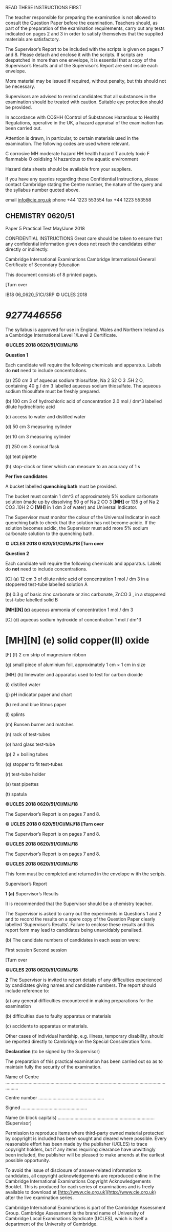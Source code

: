  READ THESE INSTRUCTIONS FIRST 

 The teacher responsible for preparing the examination is not allowed to consult the Question Paper before the examination. Teachers should, as part of the preparation of the examination requirements, carry out any tests indicated on pages 2 and 3 in order to satisfy themselves that the supplied materials are satisfactory. 

 The Supervisor’s Report to be included with the scripts is given on pages 7 and 8. Please detach and enclose it with the scripts. If scripts are despatched in more than one envelope, it is essential that a copy of the Supervisor’s Results and of the Supervisor’s Report are sent inside each envelope. 

 More material may be issued if required, without penalty, but this should not be necessary. 

 Supervisors are advised to remind candidates that all substances in the examination should be treated with caution. Suitable eye protection should be provided. 

 In accordance with COSHH (Control of Substances Hazardous to Health) Regulations, operative in the UK, a hazard appraisal of the examination has been carried out. 

 Attention is drawn, in particular, to certain materials used in the examination. The following codes are used where relevant. 

 C corrosive MH moderate hazard HH health hazard T acutely toxic F flammable O oxidising N hazardous to the aquatic environment 

 Hazard data sheets should be available from your suppliers. 

 If you have any queries regarding these Confidential Instructions, please contact Cambridge stating the Centre number, the nature of the query and the syllabus number quoted above. 

 email info@cie.org.uk phone +44 1223 553554 fax +44 1223 553558 

## CHEMISTRY 0620/51 

 Paper 5 Practical Test May/June 2018 

 CONFIDENTIAL INSTRUCTIONS Great care should be taken to ensure that any confidential information given does not reach the candidates either directly or indirectly. 

 Cambridge International Examinations Cambridge International General Certificate of Secondary Education 

 This document consists of 8 printed pages. 

 [Turn over 

 IB18 06_0620_51CI/3RP © UCLES 2018 

# *9277446556* 

 The syllabus is approved for use in England, Wales and Northern Ireland as a Cambridge International Level 1/Level 2 Certificate. 


**©UCLES 2018 0620/51/CI/M/J/18** 

**Question 1** 

Each candidate will require the following chemicals and apparatus. Labels do **not** need to include concentrations. 

 (a) 250 cm 3 of aqueous sodium thiosulfate, Na 2 S2 O 3 .5H 2 O, containing 40 g / dm 3 labelled aqueous sodium thiosulfate. The aqueous sodium thiosulfate must be freshly prepared. 

 (b) 100 cm 3 of hydrochloric acid of concentration 2.0 mol / dm^3 labelled dilute hydrochloric acid 

 (c) access to water and distilled water 

 (d) 50 cm 3 measuring cylinder 

 (e) 10 cm 3 measuring cylinder 

 (f) 250 cm 3 conical flask 

 (g) teat pipette 

 (h) stop-clock or timer which can measure to an accuracy of 1 s 

**Per five candidates** 

A bucket labelled **quenching bath** must be provided. 

The bucket must contain 1 dm^3 of approximately 5% sodium carbonate solution (made up by dissolving 50 g of Na 2 CO 3 **[MH]** or 135 g of Na 2 CO3 .10H 2 O **[MH]** in 1 dm 3 of water) and Universal Indicator. 

The Supervisor must monitor the colour of the Universal Indicator in each quenching bath to check that the solution has not become acidic. If the solution becomes acidic, the Supervisor must add more 5% sodium carbonate solution to the quenching bath. 


**© UCLES 2018 0 620/51/CI/M/J/18 [Turn over** 

**Question 2** 

Each candidate will require the following chemicals and apparatus. Labels do **not** need to include concentrations. 

 [C] (a) 12 cm 3 of dilute nitric acid of concentration 1 mol / dm 3 in a stoppered test-tube labelled solution A 

 (b) 0.3 g of basic zinc carbonate or zinc carbonate, ZnCO 3 , in a stoppered test-tube labelled solid B 

**[MH][N] (c)** aqueous ammonia of concentration 1 mol / dm 3 

 [C] (d) aqueous sodium hydroxide of concentration 1 mol / dm^3 

# [MH][N] (e) solid copper(II) oxide 

 [F] (f) 2 cm strip of magnesium ribbon 

 (g) small piece of aluminium foil, approximately 1 cm × 1 cm in size 

 [MH] (h) limewater and apparatus used to test for carbon dioxide 

 (i) distilled water 

 (j) pH indicator paper and chart 

 (k) red and blue litmus paper 

 (l) splints 

 (m) Bunsen burner and matches 

 (n) rack of test-tubes 

 (o) hard glass test-tube 

 (p) 2 × boiling tubes 

 (q) stopper to fit test-tubes 

 (r) test-tube holder 

 (s) teat pipettes 

 (t) spatula 


**©UCLES 2018 0620/51/CI/M/J/18** 

 The Supervisor’s Report is on pages 7 and 8. 


**© UCLES 2018 0 620/51/CI/M/J/18 [Turn over** 

 The Supervisor’s Report is on pages 7 and 8. 


**©UCLES 2018 0620/51/CI/M/J/18** 

 The Supervisor’s Report is on pages 7 and 8. 


**©UCLES 2018 0620/51/CI/M/J/18** 

 This form must be completed and returned in the envelope w ith the scripts. 

 Supervisor’s Report 

**1 (a)** Supervisor’s Results 

 It is recommended that the Supervisor should be a chemistry teacher. 

 The Supervisor is asked to carry out the experiments in Questions 1 and 2 and to record the results on a spare copy of the Question Paper clearly labelled ‘Supervisor’s Results’. Failure to enclose these results and this report form may lead to candidates being unavoidably penalised. 

 (b) The candidate numbers of candidates in each session were: 

 First session Second session 

 [Turn over 


**©UCLES 2018 0620/51/CI/M/J/18** 

**2** The Supervisor is invited to report details of any difficulties experienced by candidates giving names and candidate numbers. The report should include reference to: 

 (a) any general difficulties encountered in making preparations for the examination 

 (b) difficulties due to faulty apparatus or materials 

 (c) accidents to apparatus or materials. 

 Other cases of individual hardship, e.g. illness, temporary disability, should be reported directly to Cambridge on the Special Consideration form. 

**Declaration** (to be signed by the Supervisor) 

The preparation of this practical examination has been carried out so as to maintain fully the security of the examination. 

Name of Centre ...................................................................................................................................... 

Centre number ................................................... 

Signed ................................................... 

Name (in block capitals) ........................................................................... (Supervisor) 

Permission to reproduce items where third-party owned material protected by copyright is included has been sought and cleared where possible. Every reasonable effort has been made by the publisher (UCLES) to trace copyright holders, but if any items requiring clearance have unwittingly been included, the publisher will be pleased to make amends at the earliest possible opportunity. 

To avoid the issue of disclosure of answer-related information to candidates, all copyright acknowledgements are reproduced online in the Cambridge International Examinations Copyright Acknowledgements Booklet. This is produced for each series of examinations and is freely available to download at [http://www.cie.org.uk](http://www.cie.org.uk) after the live examination series. 

Cambridge International Examinations is part of the Cambridge Assessment Group. Cambridge Assessment is the brand name of University of Cambridge Local Examinations Syndicate (UCLES), which is itself a department of the University of Cambridge. 


